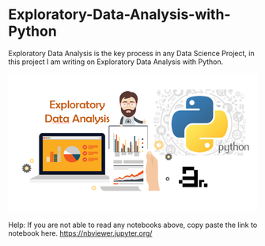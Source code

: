 # Exploratory-Data-Analysis-with-Python
Exploratory Data Analysis is the key process in any Data Science Project, in this project I am writing on Exploratory Data Analysis with Python.

<img src = "nedapic.PNG" >

Help:
If you are not able to read any notebooks above, copy paste the link to notebook here. https://nbviewer.jupyter.org/
